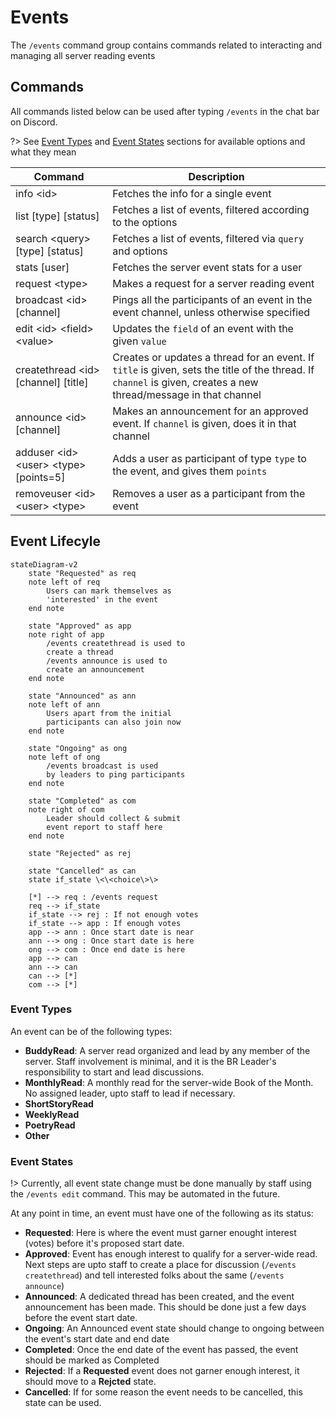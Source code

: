 # Events

The `/events` command group contains commands related to interacting and managing all server reading events

## Commands

All commands listed below can be used after typing `/events` in the chat bar on Discord.

?\> See [Event Types](#event-types) and [Event States](#event-states) sections for available options and what they mean

| Command                               | Description                                                                                                                                                      |
| ------------------------------------- | ---------------------------------------------------------------------------------------------------------------------------------------------------------------- |
| info \<id\>                             | Fetches the info for a single event                                                                                                                              |
| list [type] [status]                  | Fetches a list of events, filtered according to the options                                                                                                      |
| search \<query\> [type] [status]        | Fetches a list of events, filtered via `query` and options                                                                                                       |
| stats [user]                          | Fetches the server event stats for a user                                                                                                                        |
| request \<type\>                        | Makes a request for a server reading event                                                                                                                       |
| broadcast \<id\> [channel]              | Pings all the participants of an event in the event channel, unless otherwise specified                                                                          |
| edit \<id\> \<field\> \<value\>             | Updates the `field` of an event with the given `value`                                                                                                           |
| createthread \<id\> [channel] [title]   | Creates or updates a thread for an event. If `title` is given, sets the title of the thread. If `channel` is given, creates a new thread/message in that channel |
| announce \<id\> [channel]               | Makes an announcement for an approved event. If `channel` is given, does it in that channel                                                                      |
| adduser \<id\> \<user\> \<type\> [points=5] | Adds a user as participant of type `type` to the event, and gives them `points`                                                                                  |
| removeuser \<id\> \<user\> \<type\>         | Removes a user as a participant from the event                                                                                                                   |

## Event Lifecyle

```mermaid
stateDiagram-v2
    state "Requested" as req
    note left of req
        Users can mark themselves as
        'interested' in the event
    end note

    state "Approved" as app
    note right of app
        /events createthread is used to
        create a thread
        /events announce is used to
        create an announcement
    end note

    state "Announced" as ann
    note left of ann
        Users apart from the initial
        participants can also join now
    end note

    state "Ongoing" as ong
    note left of ong
        /events broadcast is used
        by leaders to ping participants
    end note

    state "Completed" as com
    note right of com
        Leader should collect & submit
        event report to staff here
    end note

    state "Rejected" as rej

    state "Cancelled" as can
    state if_state \<\<choice\>\>

    [*] --> req : /events request
    req --> if_state
    if_state --> rej : If not enough votes
    if_state --> app : If enough votes
    app --> ann : Once start date is near
    ann --> ong : Once start date is here
    ong --> com : Once end date is here
    app --> can
    ann --> can
    can --> [*]
    com --> [*]
```

### Event Types

An event can be of the following types:

- **BuddyRead**: A server read organized and lead by any member of the server. Staff involvement is minimal, and it is the BR Leader's responsibility to start and lead discussions.
- **MonthlyRead**: A monthly read for the server-wide Book of the Month. No assigned leader, upto staff to lead if necessary.
- **ShortStoryRead**
- **WeeklyRead**
- **PoetryRead**
- **Other**

### Event States

!\> Currently, all event state change must be done manually by staff using the `/events edit` command. This may be automated in the future.

At any point in time, an event must have one of the following as its status:

- **Requested**: Here is where the event must garner enought interest (votes) before it's proposed start date.
- **Approved**: Event has enough interest to qualify for a server-wide read. Next steps are upto staff to create a place for discussion (`/events createthread`) and tell interested folks about the same (`/events announce`)
- **Announced**: A dedicated thread has been created, and the event announcement has been made. This should be done just a few days before the event start date.
- **Ongoing**: An Announced event state should change to ongoing between the event's start date and end date
- **Completed**: Once the end date of the event has passed, the event should be marked as Completed
- **Rejected**: If a **Requested** event does not garner enough interest, it should move to a **Rejcted** state.
- **Cancelled**: If for some reason the event needs to be cancelled, this state can be used.
